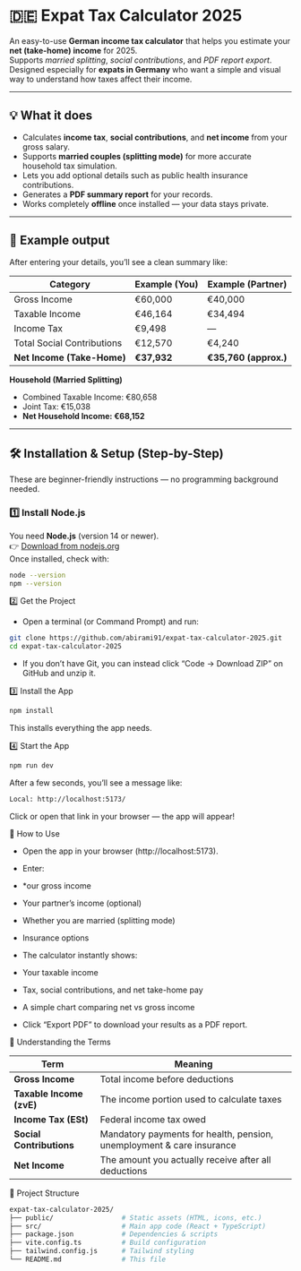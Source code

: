 # 🇩🇪 Expat Tax Calculator 2025

An easy-to-use **German income tax calculator** that helps you estimate your **net (take-home) income** for 2025.  
Supports *married splitting*, *social contributions*, and *PDF report export*.  
Designed especially for **expats in Germany** who want a simple and visual way to understand how taxes affect their income.

---

## 💡 What it does

- Calculates **income tax**, **social contributions**, and **net income** from your gross salary.  
- Supports **married couples (splitting mode)** for more accurate household tax simulation.  
- Lets you add optional details such as public health insurance contributions.  
- Generates a **PDF summary report** for your records.  
- Works completely **offline** once installed — your data stays private.

---

## 🧾 Example output

After entering your details, you’ll see a clean summary like:

| Category | Example (You) | Example (Partner) |
|-----------|----------------|-------------------|
| Gross Income | €60,000 | €40,000 |
| Taxable Income | €46,164 | €34,494 |
| Income Tax | €9,498 | — |
| Total Social Contributions | €12,570 | €4,240 |
| **Net Income (Take-Home)** | **€37,932** | **€35,760 (approx.)** |

**Household (Married Splitting)**  
- Combined Taxable Income: €80,658  
- Joint Tax: €15,038  
- **Net Household Income: €68,152**

---

## 🛠️ Installation & Setup (Step-by-Step)

These are beginner-friendly instructions — no programming background needed.

### 1️⃣ Install Node.js
You need **Node.js** (version 14 or newer).  
👉 [Download from nodejs.org](https://nodejs.org/en/download)  
Once installed, check with:
```bash
node --version
npm --version
```

2️⃣ Get the Project

* Open a terminal (or Command Prompt) and run:
```bash
git clone https://github.com/abirami91/expat-tax-calculator-2025.git
cd expat-tax-calculator-2025

```
* If you don’t have Git, you can instead click “Code → Download ZIP” on GitHub and unzip it.

3️⃣ Install the App
```bash
npm install
```
This installs everything the app needs.

4️⃣ Start the App
```bash
npm run dev
```

After a few seconds, you’ll see a message like:
```bash
Local: http://localhost:5173/
```

Click or open that link in your browser — the app will appear!


🧭 How to Use
* Open the app in your browser (http://localhost:5173).

* Enter:

* *our gross income

* Your partner’s income (optional)

* Whether you are married (splitting mode)

* Insurance options

* The calculator instantly shows:

* Your taxable income

* Tax, social contributions, and net take-home pay

* A simple chart comparing net vs gross income

* Click “Export PDF” to download your results as a PDF report.



📄 Understanding the Terms

| Term                     | Meaning                                                               |
| ------------------------ | --------------------------------------------------------------------- |
| **Gross Income**         | Total income before deductions                                        |
| **Taxable Income (zvE)** | The income portion used to calculate taxes                            |
| **Income Tax (ESt)**     | Federal income tax owed                                               |
| **Social Contributions** | Mandatory payments for health, pension, unemployment & care insurance |
| **Net Income**           | The amount you actually receive after all deductions                  |


📂 Project Structure
```bash
expat-tax-calculator-2025/
├── public/                 # Static assets (HTML, icons, etc.)
├── src/                    # Main app code (React + TypeScript)
├── package.json            # Dependencies & scripts
├── vite.config.ts          # Build configuration
├── tailwind.config.js      # Tailwind styling
└── README.md               # This file
```
